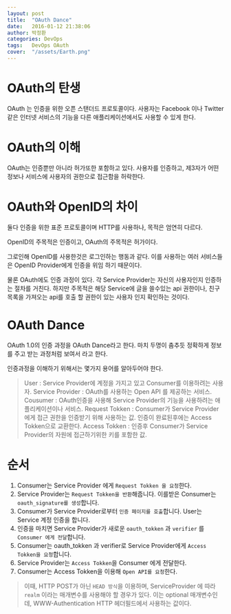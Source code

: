 ```yaml
---
layout: post
title:  "OAuth Dance"
date:   2016-01-12 21:38:06
author: 박정환
categories: DevOps
tags:	DevOps OAuth 
cover:  "/assets/Earth.png"
---
```

# OAuth의 탄생

OAuth 는 인증을 위한 오픈 스탠더드 프로토콜이다.
사용자는 Facebook 이나 Twitter 같은 인터넷 서비스의 기능을 다른 애플리케이션에서도 사용할 수 있게 한다.

# OAuth의 이해

OAuth는 인증뿐만 아니라 허가또한 포함하고 있다.
사용자를 인증하고, 제3자가 어떤 정보나 서비스에 사용자의 권한으로 접근함을 허락한다.

# OAuth와 OpenID의 차이

둘다 인증을 위한 표준 프로토콜이며 HTTP를 사용하나, 목적은 엄연히 다르다.

OpenID의 주목적은 인증이고, OAuth의 주목적은 허가이다.

그로인해 OpenID를 사용한것은 로그인하는 행동과 같다. 이를 사용하는 여러 서비스들은 OpenID Provider에게 인증을 위임 하기 때문이다.

물론 OAuth에도 인증 과정이 있다. 각 Service Provider는 자신의 사용자인지 인증하는 절차를 거친다. 하지만 주목적은 해당 Service에 글을 쓸수있는 api 권한이나, 친구목록을 가져오는 api를 호출 할 권한이 있는 사용자 인지 확인하는 것이다.

# OAuth Dance

OAuth 1.0의 인증 과정을 OAuth Dance라고 한다.
마치 두명이 춤추듯 정확하게 정보를 주고 받는 과정처럼 보여서 라고 한다.

인증과정을 이해하기 위해서는 몇가지 용어를 알아두어야 한다.

> User : Service Provider에 계정을 가지고 있고 Consumer를 이용하려는 사용자.
Service Provider : OAuth를 사용하는 Open API 를 제공하는 서비스.
Cousumer : OAuth인증을 사용해 Service Provider의 기능을 사용하려는 애플리케이션이나 서비스.
Request Tokken : Consumer가 Service Provider 에게 접근 권한을 인증받기 위해 사용하는 값. 인증이 완료된후에는 Access Tokken으로 교환한다.
Access Tokken : 인증후 Consumer가 Service Provider의 자원에 접근하기위한 키를 포함한 값.

# 순서
1. Consumer는 Service Provider 에게 `Request Tokken 을 요청`한다.
2. Service Provider는 `Request Tokken을 반환`해줍니다. 이를받은 Consumer는 `oauth_signature를 생성`합니다.
3. Consumer가 Service Provider로부터 `인증 페이지를 호출`합니다. User는 Service 계정 인증을 합니다.
4. 인증을 마치면 Service Provider가 새로운 `oauth_tokken` 과 `verifier` 를 `Consumer 에게 전달`합니다.
5. Consumer는 oauth_tokken 과 verifier로 Service Provider에게 `Access Tokken을 요청`합니다.
6. Service Provider는 `Access Tokken`을 Consumer 에게 전달한다.
7. Consumer는 Access Tokken을 이용해 `Open API를 요청`한다.
> 이때, HTTP POST가 아닌 `HEAD 방식`을 이용하며, ServiceProvider 에 따라 `realm` 이라는 매개변수를 사용해야 할 경우가 있다. 이는 optional 매개변수인데, WWW-Authentication HTTP 헤더필드에서 사용하는 값이다.

